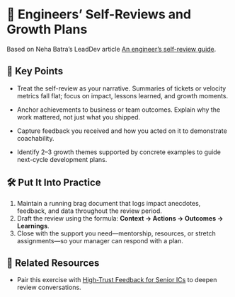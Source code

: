 # 📓 Engineers’ Self-Reviews and Growth Plans

Based on Neha Batra’s LeadDev article
[An engineer’s self-review guide](https://leaddev.com/career-development/engineers-self-review-guide).

## 🔑 Key Points

- Treat the self-review as your narrative.
  Summaries of tickets or velocity metrics fall flat; focus on impact, lessons learned, and growth moments.

- Anchor achievements to business or team outcomes.
  Explain why the work mattered, not just what you shipped.

- Capture feedback you received and how you acted on it to demonstrate coachability.
- Identify 2–3 growth themes supported by concrete examples to guide next-cycle development plans.

## 🛠️ Put It Into Practice

1. Maintain a running brag document that logs impact anecdotes, feedback, and data throughout the review period.
2. Draft the review using the formula: **Context → Actions → Outcomes → Learnings**.
3. Close with the support you need—mentorship, resources, or stretch assignments—so your manager can respond with a plan.

## 🔗 Related Resources

- Pair this exercise with [High-Trust Feedback for Senior ICs](high-trust-feedback-for-senior-ics.md) to deepen review conversations.
